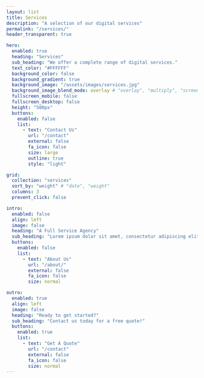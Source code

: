 ```yaml
---
layout: list
title: Services
description: "A selection of our digital services"
permalink: "/services/"
header_transparent: true

hero:
  enabled: true
  heading: "Services"
  sub_heading: "We offer a complete range of digital services."
  text_color: "#FFFFFF"
  background_color: false
  background_gradient: true
  background_image: "/assets/images/services.jpg"
  background_image_blend_mode: overlay # "overlay", "multiply", "screen"
  fullscreen_mobile: false
  fullscreen_desktop: false
  height: "500px"
  buttons:
    enabled: false
    list:
      - text: "Contact Us"
        url: "/contact"
        external: false
        fa_icon: false
        size: large
        outline: true
        style: "light"

grid:
  collection: "services"
  sort_by: "weight" # "date", "weight"
  columns: 3
  prevent_click: false

intro:
  enabled: false
  align: left
  image: false
  heading: "A Full Service Agency"
  sub_heading: "Lorem ipsum dolor sit amet, consectetur adipiscing elit. Ut eget sapien in elit semper accumsan. Pellentesque accumsan ut tortor eu varius. Sed id tincidunt massa, ut egestas orci."
  buttons:
    enabled: false
    list:
      - text: "About Us"
        url: "/about/"
        external: false
        fa_icon: false
        size: normal

outro:
  enabled: true
  align: left
  image: false
  heading: "Ready to get started?"
  sub_heading: "Contact us today for a free quote!"
  buttons:
    enabled: true
    list:
      - text: "Get A Quote"
        url: "/contact"
        external: false
        fa_icon: false
        size: normal
---
```

